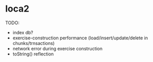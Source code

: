 # loca2

TODO:

- index db?
- exercise-construction performance (load/insert/update/delete in chunks/trnsactions)
- network error during exercise construction
- toString() reflection
